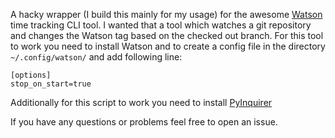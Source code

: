 A hacky wrapper (I build this mainly for my usage) for the awesome [Watson](https://github.com/TailorDev/Watson) time tracking CLI tool. 
I wanted that a tool which watches a git repository and changes the Watson tag based on the checked out branch.
For this tool to work you need to install Watson and to create a config file in the directory `~/.config/watson/` and add following line:
```
[options]
stop_on_start=true
```
Additionally for this script to work you need to install [PyInquirer](https://github.com/CITGuru/PyInquirer#installation)

If you have any questions or problems feel free to open an issue.
